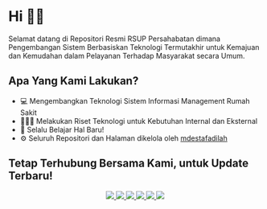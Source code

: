 # Hi 👋🏼

Selamat datang di Repositori Resmi RSUP Persahabatan dimana Pengembangan Sistem Berbasiskan Teknologi Termutakhir untuk Kemajuan dan Kemudahan dalam Pelayanan Terhadap Masyarakat secara Umum.

## Apa Yang Kami Lakukan?
- 💻 Mengembangkan Teknologi Sistem Informasi Management Rumah Sakit
- 👨🏼‍🏫 Melakukan Riset Teknologi untuk Kebutuhan Internal dan Eksternal
- 🌱 Selalu Belajar Hal Baru!
- ⚙️ Seluruh Repositori dan Halaman dikelola oleh [mdestafadilah](https://github.com/mdestafadilah "User who's using Google & DuckDuckGo. Wan'be DevOPS/ Backend Imaginer!")

## Tetap Terhubung Bersama Kami, untuk Update Terbaru!
<p align='center'>
  <a href="https://twitter.com/rs_persahabatan">
    <img src="https://img.shields.io/static/v1?label=Twitter&message=RSUP%20PERSAHABATAN&color=blue&style=for-the-badge&logo=twitter&logoColor=white" />
  </a>
  <a href="https://instagram.com/rsuppersahabatan">
    <img src="https://img.shields.io/static/v1?label=Instagram&message=RSUP%20PERSAHABATAN&color=blue&style=for-the-badge&logo=instagram&logoColor=white" />
  </a>
  <a href="https://youtube.com/rsuppersahabatan">
    <img src="https://img.shields.io/static/v1?label=Youtube&message=RSUP%20PERSAHABATAN&color=blue&style=for-the-badge&logo=youtube&logoColor=red" />
  </a>
  <a href="https://facebook.com/rsuppersahabatan">
    <img src="https://img.shields.io/static/v1?label=Facebook&message=RSUP%20PERSAHABATAN&color=blue&style=for-the-badge&logo=facebook&logoColor=white" />
  </a>  
  <a href="https://tiktok.com/rsuppersahabatan">
    <img src="https://img.shields.io/static/v1?label=Tiktok&message=RSUP%20PERSAHABATAN&color=blue&style=for-the-badge&logo=tiktok&logoColor=blue" />
  </a>
  <a href="https://www.linkedin.com/company/rsup-persahabatan/">
    <img src="https://img.shields.io/static/v1?label=LinkedIn&message=RSUP%20Persahabatan&color=0072b1&style=for-the-badge&logo=linkedin&logoColor=white" />
  </a>
</p>
